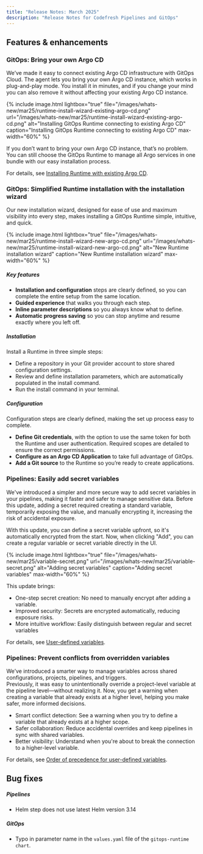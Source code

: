 ```yaml
---
title: "Release Notes: March 2025"
description: "Release Notes for Codefresh Pipelines and GitOps"
---
```

## Features & enhancements





### GitOps: Bring your own Argo CD
We’ve made it easy to connect existing Argo CD infrastructure with GitOps Cloud.
The agent lets you bring your own Argo CD instance, which works in plug-and-play mode. You install it in minutes, and if you change your mind you can also remove it without affecting your existing Argo CD instance. 

 {% include 
   image.html 
   lightbox="true" 
   file="/images/whats-new/mar25/runtime-install-wizard-existing-argo-cd.png" 
   url="/images/whats-new/mar25/runtime-install-wizard-existing-argo-cd.png" 
   alt="Installing GitOps Runtime connecting to existing Argo CD" 
   caption="Installing GitOps Runtime connecting to existing Argo CD" 
   max-width="60%" 
   %}

If you don’t want to bring your own Argo CD instance, that’s no problem. You can still choose the GitOps Runtime to manage all Argo services in one bundle with our easy installation process. 

For details, see [Installing Runtime with existing Argo CD]({{site.baseurl}}/docs/installation/gitops/runtime-install-with-existing-argo-cd/).

### GitOps: Simplified Runtime installation with the installation wizard
Our new installation wizard, designed for ease of use and maximum visibility into every step, makes installing a GitOps Runtime simple, intuitive, and quick.

 {% include 
   image.html 
   lightbox="true" 
   file="/images/whats-new/mar25/runtime-install-wizard-new-argo-cd.png" 
   url="/images/whats-new/mar25/runtime-install-wizard-new-argo-cd.png" 
   alt="New Runtime installation wizard" 
   caption="New Runtime installation wizard" 
   max-width="60%" 
   %}

##### Key features
* **Installation and configuration** steps are clearly defined, so you can complete the entire setup from the same location.
* **Guided experience** that walks you through each step.
* **Inline parameter descriptions** so you always know what to define.
* **Automatic progress saving** so you can stop anytime and resume exactly where you left off.

##### Installation
Install a Runtime in three simple steps:
* Define a repository in your Git provider account to store shared configuration settings.
* Review and define installation parameters, which are automatically populated in the install command.
* Run the install command in your terminal.

##### Configuration
Configuration steps are clearly defined, making the set up process easy to complete.
* **Define Git credentials**, with the option to use the same token for both the Runtime and user authentication. Required scopes are detailed to ensure the correct permissions.
* **Configure as an Argo CD Application** to take full advantage of GitOps.
* **Add a Git source** to the Runtime so you’re ready to create applications.



### Pipelines: Easily add secret variables

We've introduced a simpler and more secure way to add secret variables in your pipelines, making it faster and safer to manage sensitive data. Before this update, adding a secret required creating a standard variable, temporarily exposing the value, and manually encrypting it, increasing the risk of accidental exposure.

With this update, you can define a secret variable upfront, so it's automatically encrypted from the start. Now, when clicking "Add", you can create a regular variable or secret variable directly in the UI.

 {% include 
   image.html 
   lightbox="true" 
   file="/images/whats-new/mar25/variable-secret.png" 
   url="/images/whats-new/mar25/variable-secret.png" 
   alt="Adding secret variables" 
   caption="Adding secret variables" 
   max-width="60%" 
   %}

This update brings:
* One-step secret creation: No need to manually encrypt after adding a variable.
* Improved security: Secrets are encrypted automatically, reducing exposure risks.
* More intuitive workflow: Easily distinguish between regular and secret variables


For details, see [User-defined variables]({{site.baseurl}}/docs/pipelines/variables/#user-defined-variables).

### Pipelines: Prevent conflicts from overridden variables

We’ve introduced a smarter way to manage variables across shared configurations, projects, pipelines, and triggers.  
Previously, it was easy to unintentionally override a project-level variable at the pipeline level—without realizing it. Now, you get a warning when creating a variable that already exists at a higher level, helping you make safer, more informed decisions.

* Smart conflict detection: See a warning when you try to define a variable that already exists at a higher scope. 
* Safer collaboration: Reduce accidental overrides and keep pipelines in sync with shared variables. 
* Better visibility: Understand when you're about to break the connection to a higher-level variable. 

For details, see [Order of precedence for user-defined variables]({{site.baseurl}}/docs/pipelines/variables/#order-of-precedence-for-user-defined-variables).

## Bug fixes

##### Pipelines 
* Helm step does not use latest Helm version 3.14

##### GitOps
* Typo in parameter name in the `values.yaml` file of the `gitops-runtime chart`.

